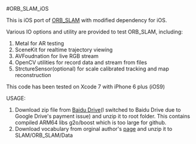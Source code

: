 #ORB_SLAM_iOS

This is iOS port of [ORB_SLAM](https://github.com/raulmur/ORB_SLAM) with modified dependency for iOS.

Various IO options and utility are provided to test ORB_SLAM, including:

1. Metal for AR testing
2. SceneKit for realtime trajectory viewing
3. AVFoudnation for live RGB stream
4. OpenCV utilities for record data and stream from files
5. StrctureSensor(optional) for scale calibrated tracking and map reconstruction

This code has been tested on Xcode 7 with iPhone 6 plus (iOS9)

USAGE:

1. Download zip file from [Baidu Drive](https://pan.baidu.com/s/1bYkyHS)(I switched to Baidu Drive due to Google Drive's payment issue) and unzip it to root folder. This contains compiled ARM64 libs g2o/boost which is too large for github.
2. Download vocabulary from orginal author's [page](https://github.com/raulmur/ORB_SLAM/blob/master/Data/ORBvoc.txt.tar.gz) and unzip it to SLAM/ORB_SLAM/Data
